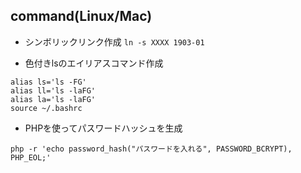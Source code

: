 ## command(Linux/Mac)

* シンボリックリンク作成 `ln -s XXXX 1903-01`

- 色付きlsのエイリアスコマンド作成
```console
alias ls='ls -FG'
alias ll='ls -laFG'
alias la='ls -laFG'
source ~/.bashrc
```

- PHPを使ってパスワードハッシュを生成
```console
php -r 'echo password_hash("パスワードを入れる", PASSWORD_BCRYPT), PHP_EOL;'
```
